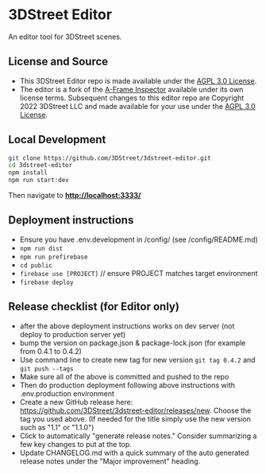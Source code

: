 # 3DStreet Editor

An editor tool for 3DStreet scenes.

## License and Source
* This 3DStreet Editor repo is made available under the [AGPL 3.0 License](LICENSE).
* The editor is a fork of the [A-Frame Inspector]() available under its own license terms. Subsequent changes to this editor repo are Copyright 2022 3DStreet LLC and made available for your use under the [AGPL 3.0 License](LICENSE).

## Local Development

```bash
git clone https://github.com/3DStreet/3dstreet-editor.git
cd 3dstreet-editor
npm install
npm run start:dev
```

Then navigate to __[http://localhost:3333/](http://localhost:3333/)__

## Deployment instructions

* Ensure you have .env.development in /config/ (see /config/README.md)
* `npm run dist`
* `npm run prefirebase`
* `cd public`
* `firebase use [PROJECT]` // ensure PROJECT matches target environment
* `firebase deploy`

## Release checklist (for Editor only)

* after the above deployment instructions works on dev server (not deploy to production server yet)
* bump the version on package.json & package-lock.json (for example from 0.4.1 to 0.4.2)
* Use command line to create new tag for new version `git tag 0.4.2` and `git push --tags`
* Make sure all of the above is committed and pushed to the repo
* Then do production deployment following above instructions with .env.production environment
* Create a new GitHub release here: https://github.com/3DStreet/3dstreet-editor/releases/new. Choose the tag you used above. (If needed for the title simply use the new version such as "1.1" or "1.1.0")
* Click to automatically "generate release notes." Consider summarizing a few key changes to put at the top.
* Update CHANGELOG.md with a quick summary of the auto generated release notes under the "Major improvement" heading.
